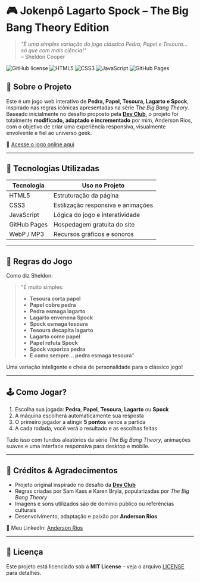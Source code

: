 # 🎮 Jokenpô Lagarto Spock – The Big Bang Theory Edition

> *"É uma simples variação do jogo clássico Pedra, Papel e Tesoura... só que com mais ciência!"*  
> – Sheldon Cooper

![GitHub license](https://img.shields.io/github/license/anderson3145/jo-ken-po-BBT?color=blue&style=for-the-badge)
![HTML5](https://img.shields.io/badge/HTML5-E34F26?style=for-the-badge&logo=html5&logoColor=white)
![CSS3](https://img.shields.io/badge/CSS3-1572B6?style=for-the-badge&logo=css3&logoColor=white)
![JavaScript](https://img.shields.io/badge/JavaScript-F7DF1E?style=for-the-badge&logo=javascript&logoColor=black)
![GitHub Pages](https://img.shields.io/badge/GitHub%20Pages-2ea44f?style=for-the-badge&logo=github)

## 📌 Sobre o Projeto 

Este é um jogo web interativo de **Pedra, Papel, Tesoura, Lagarto e Spock**, inspirado nas regras icônicas apresentadas na série *The Big Bang Theory*. Baseado inicialmente no desafio proposto pela [**Dev Club**](https://www.devclver.com.br),  o projeto foi totalmente **modificado, adaptado e incrementado** por mim, Anderson Rios, com o objetivo de criar uma experiência responsiva, visualmente envolvente e fiel ao universo geek.

🔗 [Acesse o jogo online aqui](https://anderson3145.github.io/jo-ken-po-BBT/)    

---

## 🔧 Tecnologias Utilizadas

| Tecnologia | Uso no Projeto |
|-----------|----------------|
| HTML5     | Estruturação da página |
| CSS3      | Estilização responsiva e animações |
| JavaScript | Lógica do jogo e interatividade |
| GitHub Pages | Hospedagem gratuita do site |
| WebP / MP3 | Recursos gráficos e sonoros |

---

## 📜 Regras do Jogo

Como diz Sheldon:

> "É muito simples:
> - **Tesoura corta papel**
> - **Papel cobre pedra**
> - **Pedra esmaga lagarto**
> - **Lagarto envenena Spock**
> - **Spock esmaga tesoura**
> - **Tesoura decapita lagarto**
> - **Lagarto come papel**
> - **Papel refuta Spock**
> - **Spock vaporiza pedra**
> - **E como sempre… pedra esmaga tesoura**"

Uma variação inteligente e cheia de personalidade para o clássico jogo!

---

## 🕹️ Como Jogar?

1. Escolha sua jogada: **Pedra**, **Papel**, **Tesoura**, **Lagarto** ou **Spock**
2. A máquina escolherá automaticamente sua resposta
3. O primeiro jogador a atingir **5 pontos** vence a partida
4. A cada rodada, você verá o resultado e as escolhas feitas

Tudo isso com fundos aleatórios da série *The Big Bang Theory*, animações suaves e uma interface responsiva para desktop e mobile.

---

## 🙌 Créditos & Agradecimentos

- Projeto original inspirado no desafio da [**Dev Club**](https://www.devclub.com.br) 
- Regras criadas por Sam Kass e Karen Bryla, popularizadas por *The Big Bang Theory*
- Imagens e sons utilizados são de domínio público ou referências culturais
- Desenvolvimento, adaptação e paixão por **Anderson Rios**

🔗 Meu LinkedIn: [Anderson Rios](https://www.linkedin.com/in/anderson-m-s-rios-/)    

---

## 📄 Licença

Este projeto está licenciado sob a **MIT License** – veja o arquivo [LICENSE](LICENSE) para detalhes.
